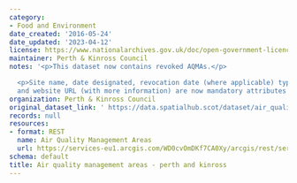 ```yaml
---
category:
- Food and Environment
date_created: '2016-05-24'
date_updated: '2023-04-12'
license: https://www.nationalarchives.gov.uk/doc/open-government-licence/version/3/
maintainer: Perth & Kinross Council
notes: '<p>This dataset now contains revoked AQMAs.</p>

  <p>Site name, date designated, revocation date (where applicable) type of pollutant
  and website URL (with more information) are now mandatory attributes for this dataset.</p>'
organization: Perth & Kinross Council
original_dataset_link: ' https://data.spatialhub.scot/dataset/air_quality_management_areas-pk'
records: null
resources:
- format: REST
  name: Air Quality Management Areas
  url: https://services-eu1.arcgis.com/WD0cvOmDKf7CA0Xy/arcgis/rest/services/Air_Quality_Management_Area/FeatureServer/6/query?outFields=*&where=1%3D1
schema: default
title: Air quality management areas - perth and kinross
---
```

